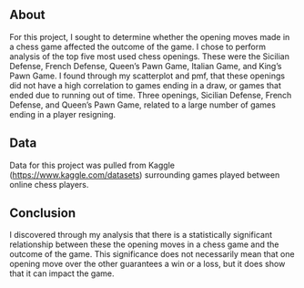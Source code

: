 ## About

For this project, I sought to determine whether the opening moves made in a chess game affected the outcome of the game. I chose to perform analysis of the top five most used chess openings. These were the Sicilian Defense, French Defense, Queen’s Pawn Game, Italian Game, and King’s Pawn Game. I found through my scatterplot and pmf, that these openings did not have a high correlation to games ending in a draw, or games that ended due to running out of time. Three openings, Sicilian Defense, French Defense, and Queen’s Pawn Game, related to a large number of games ending in a player resigning. 


## Data

Data for this project was pulled from Kaggle (https://www.kaggle.com/datasets) surrounding games played between online chess players.


## Conclusion

I discovered through my analysis that there is a statistically significant relationship between these the opening moves in a chess game and the outcome of the game. This significance does not necessarily mean that one opening move over the other guarantees a win or a loss, but it does show that it can impact the game. 
